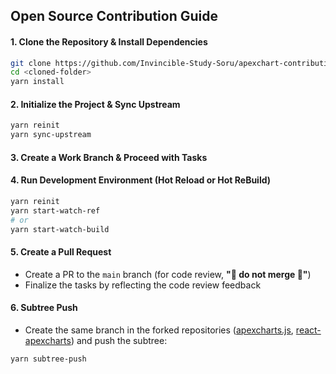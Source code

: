 ## Open Source Contribution Guide

#### 1. Clone the Repository & Install Dependencies

```bash
git clone https://github.com/Invincible-Study-Soru/apexchart-contribution.git
cd <cloned-folder>
yarn install
```

#### 2. Initialize the Project & Sync Upstream

```bash
yarn reinit
yarn sync-upstream
```

#### 3. Create a Work Branch & Proceed with Tasks

#### 4. Run Development Environment (Hot Reload or Hot ReBuild)

```bash
yarn reinit
yarn start-watch-ref
# or
yarn start-watch-build
```

#### 5. Create a Pull Request

- Create a PR to the `main` branch (for code review, **"🚨 do not merge 🚨"**)
- Finalize the tasks by reflecting the code review feedback

#### 6. Subtree Push

- Create the same branch in the forked repositories ([apexcharts.js](https://github.com/apexcharts/apexcharts.js), [react-apexcharts](https://github.com/apexcharts/react-apexcharts)) and push the subtree:

```bash
yarn subtree-push
```
